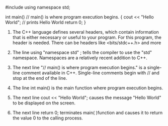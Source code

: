 #include <iostream>
using namespace std;

int main()    // main() is where program execution begins.
{
   cout << "Hello World"; // prints Hello World
   return 0;
}

1. The C++ language defines several headers, which contain information that is either necessary or useful to your program. For this program, the header <iostream> is needed. There can be headers like <bits/stdc++.h> and more

2. The line using "namespace std" ; tells the compiler to use the "std" namespace. Namespaces are a relatively recent addition to C++.

3. The next line "// main() is where program execution begins." is a single-line comment available in C++. Single-line comments begin with // and stop at the end of the line.

4. The line int main() is the main function where program execution begins.

5. The next line cout << "Hello World"; causes the message "Hello World" to be displayed on the screen.

6. The next line return 0; terminates main( )function and causes it to return the value 0 to the calling process.